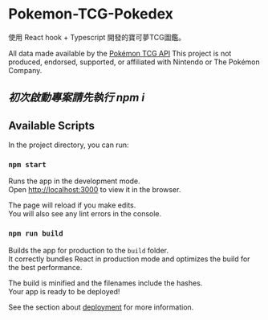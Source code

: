 # Pokemon-TCG-Pokedex
使用 React hook + Typescript 開發的寶可夢TCG圖鑑。

All data made available by the [Pokémon TCG API](https://pokemontcg.io/)
This project is not produced, endorsed, supported, or affiliated with Nintendo or The Pokémon Company.

***初次啟動專案請先執行 npm i***
---
## Available Scripts

In the project directory, you can run:

### `npm start`

Runs the app in the development mode.<br /> Open
[http://localhost:3000](http://localhost:3000) to view it in the browser.

The page will reload if you make edits.<br /> You will also see any lint errors
in the console.

### `npm run build`

Builds the app for production to the `build` folder.<br /> It correctly bundles
React in production mode and optimizes the build for the best performance.

The build is minified and the filenames include the hashes.<br /> Your app is
ready to be deployed!

See the section about
[deployment](https://facebook.github.io/create-react-app/docs/deployment) for
more information.